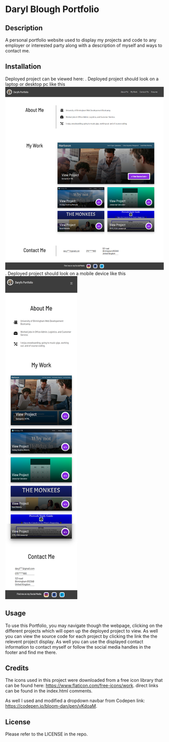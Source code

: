 # Daryl Blough Portfolio

## Description
A personal portfolio website used to display my projects and code to any employer or interested party along with a description of myself and ways to contact me.

## Installation
Deployed project can be viewed here: .
Deployed project should look on a laptop or desktop pc like this 
![screenshot](assets/images/screenshot.png).
Deployed project should look on a mobile device like this 
![screenshot](assets/images/screenshot-mobile.png)

## Usage
To use this Portfolio, you may navigate though the webpage, clicking on the different projects which will open up the deployed project to view. As well you can view the source code for each project by clicking the link the the relevent project display. As well you can use the displayed contact information to contact myself or follow the social media handles in the footer and find me there. 

## Credits
The icons used in this project were downloaded from a free icon library that can be found here: https://www.flaticon.com/free-icons/work. direct links can be found in the index.html comments.

As well I used and modified a dropdown navbar from Codepen link: https://codepen.io/bloom-dan/pen/vKdoaM.

## License
Please refer to the LICENSE in the repo.


